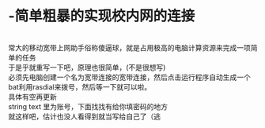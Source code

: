 # -简单粗暴的实现校内网的连接
<br>常大的移动宽带上网助手俗称傻逼球，就是占用极高的电脑计算资源来完成一项简单的任务
<br>于是乎就重写一下吧，原理也很简单，(不是很想写)
<br>必须先电脑创建一个名为宽带连接的宽带连接，然后点击运行程序自动生成一个bat利用rasdial来拨号，然后等一下就可以啦。
<br>具体有空再更新
<br>string text 里为账号，下面找找有给你填密码的地方
<br>就这样吧，估计也没人看得到就当写给自己了（逃
